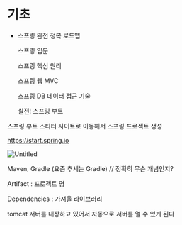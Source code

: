 # 기초

- 스프링 완전 정복 로드맵

  스프링 입문

  스프링 핵심 원리

  스프링 웹 MVC

  스프링 DB 데이터 접근 기술

  실전! 스프링 부트

스프링 부트 스타터 사이트로 이동해서 스프링 프로젝트 생성

https://start.spring.io

![Untitled](https://s3-us-west-2.amazonaws.com/secure.notion-static.com/3a0d58b8-5f97-4bc7-ab1f-03b119ef9529/Untitled.png)

Maven, Gradle (요즘 추세는 Gradle) // 정확히 무슨 개념인지?

Artifact : 프로젝트 명

Dependencies : 가져올 라이브러리

tomcat 서버를 내장하고 있어서 자동으로 서버를 열 수 있게 된다